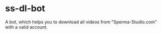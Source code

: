 # ss-dl-bot
A bot, which helps you to download all videos from "Sperma-Studio.com" with a valid account.
